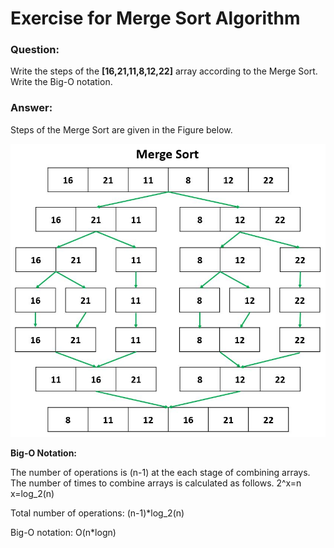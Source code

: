 # Exercise for Merge Sort Algorithm

### Question:

Write the steps of the **[16,21,11,8,12,22]** array according to the Merge Sort.
Write the Big-O notation.

### Answer:

Steps of the Merge Sort are given in the Figure below.

![Merge](https://raw.githubusercontent.com/daghangunhan/Kodluyoruz_MergeSort/main/visuals/Merge.JPG)

**Big-O Notation:**

The number of operations is (n-1) at the each stage of combining arrays.
The number of times to combine arrays is calculated as follows.
2^x=n 
x=log_2(n)

Total number of operations: (n-1)*log_2(n)

Big-O notation: O(n*logn)
